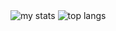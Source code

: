 <img alt="my stats" src="https://github-readme-stats.vercel.app/api?username=SandrZeus&show_icons=true&theme=tokyonight"/>

<img alt="top langs" src="https://github-readme-stats.vercel.app/api/top-langs/?username=hideonshr0ud&layout=compact&theme=tokyonight"/>
